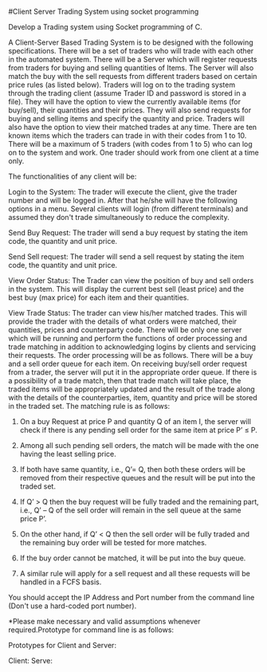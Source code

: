 #Client Server Trading System using socket programming

Develop a Trading system using Socket programming of C.

A Client-Server Based Trading System is to be designed with the following specifications. There will be a set of
traders who will trade with each other in the automated system. There will be a Server which will register requests
from traders for buying and selling quantities of Items. The Server will also match the buy with the sell requests
from different traders based on certain price rules (as listed below). Traders will log on to the trading system through the trading client (assume Trader ID and password is stored in a file). They will have the option to view the
currently available items (for buy/sell), their quantities and their prices. They will also send requests for buying and selling items and specify the quantity and price. Traders will also have the option to view their matched trades at any time. There are ten known items which the traders can trade in with their codes from 1 to 10. There will be a
maximum of 5 traders (with codes from 1 to 5) who can log on to the system and work. One trader should work
from one client at a time only.

The functionalities of any client will be:

Login to the System: The trader will execute the client, give the trader number and will be logged in. After
that he/she will have the following options in a menu. Several clients will login (from different terminals)
and assumed they don't trade simultaneously to reduce the complexity.


Send Buy Request: The trader will send a buy request by stating the item code, the quantity and unit price.


Send Sell request: The trader will send a sell request by stating the item code, the quantity and unit price.


View Order Status: The Trader can view the position of buy and sell orders in the system. This will
display the current best sell (least price) and the best buy (max price) for each item and their quantities.


View Trade Status: The trader can view his/her matched trades. This will provide the trader with the
details of what orders were matched, their quantities, prices and counterparty code.
There will be only one server which will be running and perform the functions of order processing and trade
matching in addition to acknowledging logins by clients and servicing their requests. The order processing will be
as follows. There will be a buy and a sell order queue for each item. On receiving buy/sell order request from a
trader, the server will put it in the appropriate order queue. If there is a possibility of a trade match, then that trade
match will take place, the traded items will be appropriately updated and the result of the trade along with the details
of the counterparties, item, quantity and price will be stored in the traded set. The matching rule is as follows:

1. On a buy Request at price P and quantity Q of an item I, the server will check if there is any pending sell
order for the same item at price P’ ≤ P.

2. Among all such pending sell orders, the match will be made with the one having the least selling price.

3. If both have same quantity, i.e., Q’= Q, then both these orders will be removed from their respective queues
and the result will be put into the traded set.

4. If Q’ > Q then the buy request will be fully traded and the remaining part, i.e., Q’ – Q of the sell order will
remain in the sell queue at the same price P’.

5. On the other hand, if Q’ < Q then the sell order will be fully traded and the remaining buy order will be
tested for more matches.

6. If the buy order cannot be matched, it will be put into the buy queue.

7. A similar rule will apply for a sell request and all these requests will be handled in a FCFS basis.


You should accept the IP Address and Port number from the command line (Don't use a hard-coded port number).

*Please make necessary and valid assumptions whenever required.Prototype for command line is as follows:


Prototypes for Client and Server:

Client: <executable code><Server IP Address><Server Port number>
Serve: <executable code><Server Port number>